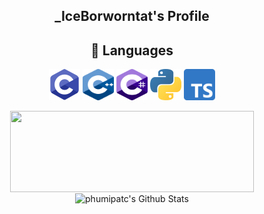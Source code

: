 <p align=center>
	<h2 align=center> _IceBorworntat's Profile </h2>
</p>
<h2 align="center">💬 Languages</h2>
<p align=center>
	<img src="https://github.com/MasterIceZ/MasterIceZ/blob/master/C.png" width="50" height="50"> <img src="https://github.com/MasterIceZ/MasterIceZ/blob/master/cpp.png" width="50" height="50"> <img src="https://github.com/MasterIceZ/MasterIceZ/blob/master/Cs.png" width="50" height="50"> <img src="https://github.com/MasterIceZ/MasterIceZ/blob/master/python.png" width="50" height="50"> <img src="https://github.com/MasterIceZ/MasterIceZ/blob/master/Ts.png" width="50" height="50">
</p>
<p align=center>
	<img align="center" width="390" height="130" src="https://github-readme-stats.vercel.app/api/top-langs/?username=MasterIceZ&layout=compact&count_private=true">
	<img align="center" width="390" height="130" src="https://github-readme-stats.vercel.app/api?username=MasterIceZ&include_all_commits=true&count_private=true&show_icons=true&line_height=20" alt="phumipatc's Github Stats">
</p>
<!--
![Top Langs](https://github-readme-stats.vercel.app/api/top-langs/?username=MasterIceZ&langs_count=8)
-->

<!--![Top Langs](https://github-readme-stats.vercel.app/api/top-langs/?username=MasterIceZ&layout=compact&count_private=true)
-->
